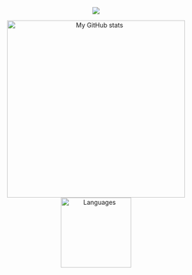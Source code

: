 <p align="center">
    <img src="https://github-profile-trophy.vercel.app/?username=piercemorris&column=7&theme=onedark" class="center" />
</p>
<p align="center">
    <img src="https://github-readme-stats.vercel.app/api?username=piercemorris&show_icons=true&count_private=true" alt="My GitHub stats" width="400"/>
    <img src="https://github-readme-stats.vercel.app/api/top-langs/?username=piercemorris&layout=compact&langs_count=10" alt="Languages" height="158">
</p>
